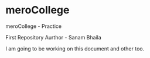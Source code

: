 # meroCollege
meroCollege - Practice

First Repository
Aurthor - Sanam Bhaila

I am going to be working on this document and other too.
